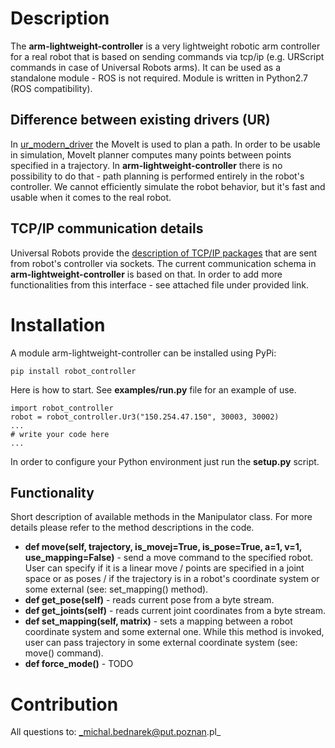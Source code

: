 # Description
The **arm-lightweight-controller** is a very lightweight robotic arm controller for a real robot that is 
based on sending commands via tcp/ip (e.g. URScript commands in case of Universal Robots arms). 
It can be used as a standalone module - ROS is not required. Module is written in Python2.7 (ROS compatibility).

## Difference between existing drivers (UR)
In [ur_modern_driver](https://github.com/ros-industrial/ur_modern_driver) the MoveIt
is used to plan a path. In order to be usable in simulation, MoveIt planner 
computes many points between points specified in a trajectory. In **arm-lightweight-controller**
there is no possibility to do that - path planning is performed entirely 
in the robot's controller. We cannot efficiently simulate the robot behavior, but it's fast and usable
when it comes to the real robot.

## TCP/IP communication details
Universal Robots provide the [description of TCP/IP packages](https://www.universal-robots.com/how-tos-and-faqs/how-to/ur-how-tos/remote-control-via-tcpip-16496/) that are sent from robot's controller via sockets. The current communication schema in **arm-lightweight-controller** is based on that. In order to add more functionalities from this interface - see attached file under provided link.

# Installation
A module arm-lightweight-controller can be installed using PyPi:

```
pip install robot_controller
```

Here is how to start. See **examples/run.py** file for an example of use.
```
import robot_controller
robot = robot_controller.Ur3("150.254.47.150", 30003, 30002)
...
# write your code here
...
```

In order to configure your Python environment just run the **setup.py** script.

## Functionality
Short description of available methods in the Manipulator class. For more details
please refer to the method descriptions in the code.
* **def move(self, trajectory, is_movej=True, is_pose=True, a=1, v=1, use_mapping=False)** - send 
a move command to the specified robot. User can specify if it is a 
linear move / points are specified in a joint space or as poses / if the trajectory is in a robot's
coordinate system or some external (see: set_mapping() method).
* **def get_pose(self)** - reads current pose from a byte stream.
* **def get_joints(self)** - reads current joint coordinates from a byte stream.
* **def set_mapping(self, matrix)** - sets a mapping between a robot coordinate 
system and some external one. While this method is invoked, user can pass trajectory in some external 
coordinate system (see: move() command).
* **def force_mode()** - TODO

# Contribution
All questions to: _michal.bednarek@put.poznan.pl_
